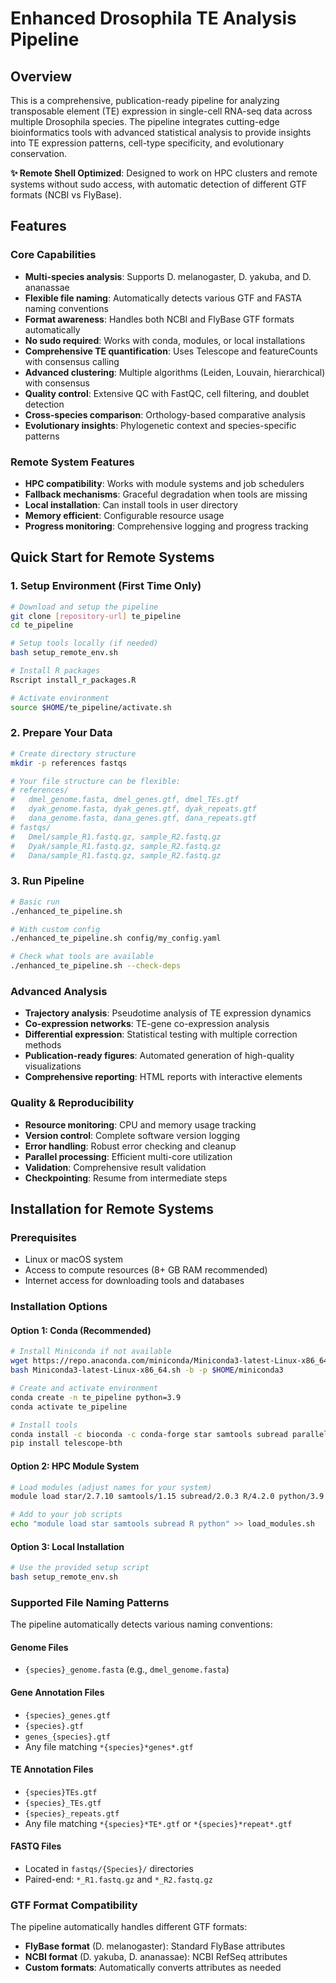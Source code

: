 # Enhanced Drosophila TE Analysis Pipeline

## Overview

This is a comprehensive, publication-ready pipeline for analyzing transposable element (TE) expression in single-cell RNA-seq data across multiple Drosophila species. The pipeline integrates cutting-edge bioinformatics tools with advanced statistical analysis to provide insights into TE expression patterns, cell-type specificity, and evolutionary conservation.

**✨ Remote Shell Optimized**: Designed to work on HPC clusters and remote systems without sudo access, with automatic detection of different GTF formats (NCBI vs FlyBase).

## Features

### Core Capabilities
- **Multi-species analysis**: Supports D. melanogaster, D. yakuba, and D. ananassae
- **Flexible file naming**: Automatically detects various GTF and FASTA naming conventions
- **Format awareness**: Handles both NCBI and FlyBase GTF formats automatically
- **No sudo required**: Works with conda, modules, or local installations
- **Comprehensive TE quantification**: Uses Telescope and featureCounts with consensus calling
- **Advanced clustering**: Multiple algorithms (Leiden, Louvain, hierarchical) with consensus
- **Quality control**: Extensive QC with FastQC, cell filtering, and doublet detection
- **Cross-species comparison**: Orthology-based comparative analysis
- **Evolutionary insights**: Phylogenetic context and species-specific patterns

### Remote System Features
- **HPC compatibility**: Works with module systems and job schedulers
- **Fallback mechanisms**: Graceful degradation when tools are missing
- **Local installation**: Can install tools in user directory
- **Memory efficient**: Configurable resource usage
- **Progress monitoring**: Comprehensive logging and progress tracking

## Quick Start for Remote Systems

### 1. Setup Environment (First Time Only)
```bash
# Download and setup the pipeline
git clone [repository-url] te_pipeline
cd te_pipeline

# Setup tools locally (if needed)
bash setup_remote_env.sh

# Install R packages
Rscript install_r_packages.R

# Activate environment
source $HOME/te_pipeline/activate.sh
```

### 2. Prepare Your Data
```bash
# Create directory structure
mkdir -p references fastqs

# Your file structure can be flexible:
# references/
#   dmel_genome.fasta, dmel_genes.gtf, dmel_TEs.gtf
#   dyak_genome.fasta, dyak_genes.gtf, dyak_repeats.gtf  
#   dana_genome.fasta, dana_genes.gtf, dana_repeats.gtf
# fastqs/
#   Dmel/sample_R1.fastq.gz, sample_R2.fastq.gz
#   Dyak/sample_R1.fastq.gz, sample_R2.fastq.gz
#   Dana/sample_R1.fastq.gz, sample_R2.fastq.gz
```

### 3. Run Pipeline
```bash
# Basic run
./enhanced_te_pipeline.sh

# With custom config
./enhanced_te_pipeline.sh config/my_config.yaml

# Check what tools are available
./enhanced_te_pipeline.sh --check-deps
```

### Advanced Analysis
- **Trajectory analysis**: Pseudotime analysis of TE expression dynamics
- **Co-expression networks**: TE-gene co-expression analysis
- **Differential expression**: Statistical testing with multiple correction methods
- **Publication-ready figures**: Automated generation of high-quality visualizations
- **Comprehensive reporting**: HTML reports with interactive elements

### Quality & Reproducibility
- **Resource monitoring**: CPU and memory usage tracking
- **Version control**: Complete software version logging
- **Error handling**: Robust error checking and cleanup
- **Parallel processing**: Efficient multi-core utilization
- **Validation**: Comprehensive result validation
- **Checkpointing**: Resume from intermediate steps

## Installation for Remote Systems

### Prerequisites
- Linux or macOS system
- Access to compute resources (8+ GB RAM recommended)
- Internet access for downloading tools and databases

### Installation Options

#### Option 1: Conda (Recommended)
```bash
# Install Miniconda if not available
wget https://repo.anaconda.com/miniconda/Miniconda3-latest-Linux-x86_64.sh
bash Miniconda3-latest-Linux-x86_64.sh -b -p $HOME/miniconda3

# Create and activate environment
conda create -n te_pipeline python=3.9
conda activate te_pipeline

# Install tools
conda install -c bioconda -c conda-forge star samtools subread parallel
pip install telescope-bth
```

#### Option 2: HPC Module System
```bash
# Load modules (adjust names for your system)
module load star/2.7.10 samtools/1.15 subread/2.0.3 R/4.2.0 python/3.9

# Add to your job scripts
echo "module load star samtools subread R python" >> load_modules.sh
```

#### Option 3: Local Installation
```bash
# Use the provided setup script
bash setup_remote_env.sh
```

### Supported File Naming Patterns

The pipeline automatically detects various naming conventions:

#### Genome Files
- `{species}_genome.fasta` (e.g., `dmel_genome.fasta`)

#### Gene Annotation Files  
- `{species}_genes.gtf`
- `{species}.gtf` 
- `genes_{species}.gtf`
- Any file matching `*{species}*genes*.gtf`

#### TE Annotation Files
- `{species}TEs.gtf`
- `{species}_TEs.gtf`
- `{species}_repeats.gtf`
- Any file matching `*{species}*TE*.gtf` or `*{species}*repeat*.gtf`

#### FASTQ Files
- Located in `fastqs/{Species}/` directories
- Paired-end: `*_R1.fastq.gz` and `*_R2.fastq.gz`

### GTF Format Compatibility

The pipeline automatically handles different GTF formats:

- **FlyBase format** (D. melanogaster): Standard FlyBase attributes
- **NCBI format** (D. yakuba, D. ananassae): NCBI RefSeq attributes
- **Custom formats**: Automatically converts attributes as needed
